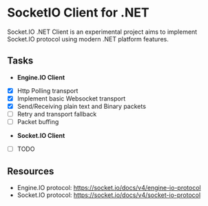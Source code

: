 # SocketIO Client for .NET

Socket.IO .NET Client is an experimental project aims to implement Socket.IO protocol using modern .NET platform features.

## Tasks
- **Engine.IO Client**

- [x] Http Polling transport
- [x] Implement basic Websocket transport
- [x] Send/Receiving plain text and Binary packets
- [ ] Retry and transport fallback
- [ ] Packet buffing

- **Socket.IO Client**

- [ ] TODO

## Resources

- Engine.IO protocol: https://socket.io/docs/v4/engine-io-protocol
- Socket.IO protocol: https://socket.io/docs/v4/socket-io-protocol
